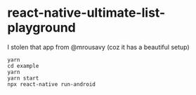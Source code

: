 # react-native-ultimate-list-playground
I stolen that app from @mrousavy (coz it has a beautiful setup) 



```
yarn 
cd example
yarn 
yarn start
npx react-native run-android
```
